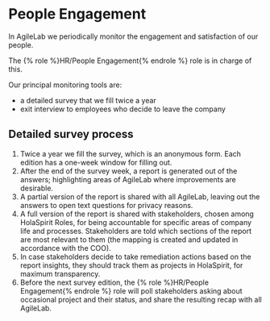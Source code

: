 # People Engagement

In AgileLab we periodically monitor the engagement and satisfaction of our people.

The {% role %}HR/People Engagement{% endrole %} role is in charge of this.

Our principal monitoring tools are:

- a detailed survey that we fill twice a year
- exit interview to employees who decide to leave the company



## Detailed survey process

1. Twice a year we fill the survey, which is an anonymous form. Each edition has a one-week window for filling out.
2. After the end of the survey week, a report is generated out of the answers; highlighting areas of AgileLab where improvements are desirable.
3. A partial version of the report is shared with all AgileLab, leaving out the answers to open text questions for privacy reasons.
4. A full version of the report is shared with stakeholders, chosen among HolaSpirit Roles, for being accountable for specific areas of company life and processes.
   Stakeholders are told which sections of the report are most relevant to them (the mapping is created and updated in accordance with the COO).
5. In case stakeholders decide to take remediation actions based on the report insights, they should track them as projects in HolaSpirit, for maximum transparency.
6. Before the next survey edition, the {% role %}HR/People Engagement{% endrole %} role will poll stakeholders asking about occasional project and their status, and share the resulting recap with all AgileLab.
